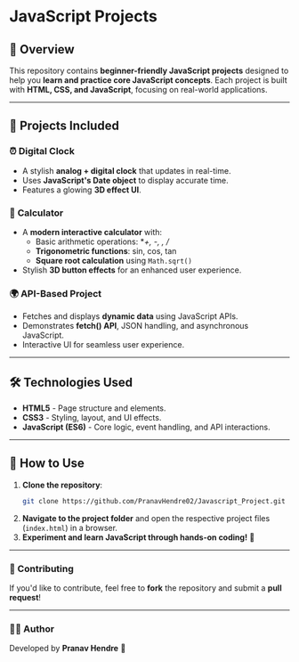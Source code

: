 
# JavaScript Projects 

## 📌 Overview

This repository contains **beginner-friendly JavaScript projects** designed to help you **learn and practice core JavaScript concepts**. Each project is built with **HTML, CSS, and JavaScript**, focusing on real-world applications.

---

## 🚀 Projects Included

### ⏰ **Digital Clock**
- A stylish **analog + digital clock** that updates in real-time.
- Uses **JavaScript's Date object** to display accurate time.
- Features a glowing **3D effect UI**.

### 🔢 **Calculator**
- A **modern interactive calculator** with:
  - Basic arithmetic operations: **+, -, *, /**
  - **Trigonometric functions**: sin, cos, tan
  - **Square root calculation** using `Math.sqrt()`
- Stylish **3D button effects** for an enhanced user experience.

### 🌍 **API-Based Project**
- Fetches and displays **dynamic data** using JavaScript APIs.
- Demonstrates **fetch() API**, JSON handling, and asynchronous JavaScript.
- Interactive UI for seamless user experience.

---

## 🛠️ Technologies Used

- **HTML5** - Page structure and elements.
- **CSS3** - Styling, layout, and UI effects.
- **JavaScript (ES6)** - Core logic, event handling, and API interactions.

---

## 📌 How to Use

1. **Clone the repository**:
   ```sh
   git clone https://github.com/PranavHendre02/Javascript_Project.git
   ```
2. **Navigate to the project folder** and open the respective project files (`index.html`) in a browser.
3. **Experiment and learn JavaScript through hands-on coding!** 🚀

---

### 🤝 Contributing

If you'd like to contribute, feel free to **fork** the repository and submit a **pull request**!

---

### 👨‍💻 Author

Developed by **Pranav Hendre** 🚀

